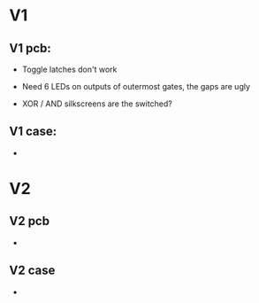 # V1


## V1 pcb:

 - Toggle latches don't work

 - Need 6 LEDs on outputs of outermost gates, the gaps are ugly

 - XOR / AND silkscreens are the switched?


## V1 case:

 -


# V2


## V2 pcb

 -


## V2 case

 -


